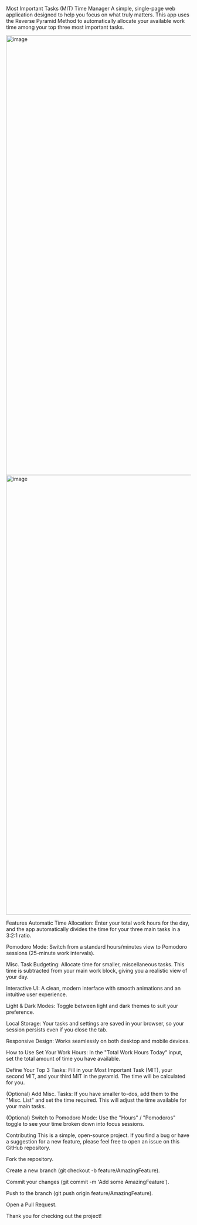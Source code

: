 Most Important Tasks (MIT) Time Manager
A simple, single-page web application designed to help you focus on what truly matters. This app uses the Reverse Pyramid Method to automatically allocate your available work time among your top three most important tasks.

<img width="908" height="1199" alt="image" src="https://github.com/user-attachments/assets/3787f593-9466-4125-9ae3-811136598cda" />
<img width="908" height="1199" alt="image" src="https://github.com/user-attachments/assets/172fe34f-9da5-497a-aa93-716dbae1ebe6" />



Features
Automatic Time Allocation: Enter your total work hours for the day, and the app automatically divides the time for your three main tasks in a 3:2:1 ratio.

Pomodoro Mode: Switch from a standard hours/minutes view to Pomodoro sessions (25-minute work intervals).

Misc. Task Budgeting: Allocate time for smaller, miscellaneous tasks. This time is subtracted from your main work block, giving you a realistic view of your day.

Interactive UI: A clean, modern interface with smooth animations and an intuitive user experience.

Light & Dark Modes: Toggle between light and dark themes to suit your preference.

Local Storage: Your tasks and settings are saved in your browser, so your session persists even if you close the tab.

Responsive Design: Works seamlessly on both desktop and mobile devices.

How to Use
Set Your Work Hours: In the "Total Work Hours Today" input, set the total amount of time you have available.

Define Your Top 3 Tasks: Fill in your Most Important Task (MIT), your second MIT, and your third MIT in the pyramid. The time will be calculated for you.

(Optional) Add Misc. Tasks: If you have smaller to-dos, add them to the "Misc. List" and set the time required. This will adjust the time available for your main tasks.

(Optional) Switch to Pomodoro Mode: Use the "Hours" / "Pomodoros" toggle to see your time broken down into focus sessions.

Contributing
This is a simple, open-source project. If you find a bug or have a suggestion for a new feature, please feel free to open an issue on this GitHub repository.

Fork the repository.

Create a new branch (git checkout -b feature/AmazingFeature).

Commit your changes (git commit -m 'Add some AmazingFeature').

Push to the branch (git push origin feature/AmazingFeature).

Open a Pull Request.

Thank you for checking out the project!
